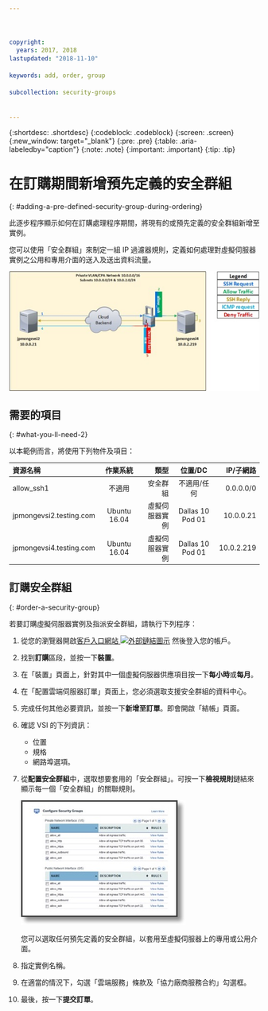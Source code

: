 ```yaml
---



copyright:
  years: 2017, 2018
lastupdated: "2018-11-10"

keywords: add, order, group

subcollection: security-groups


---
```


{:shortdesc: .shortdesc}
{:codeblock: .codeblock}
{:screen: .screen}
{:new_window: target="_blank"}
{:pre: .pre}
{:table: .aria-labeledby="caption"}
{:note: .note}
{:important: .important}
{:tip: .tip}

# 在訂購期間新增預先定義的安全群組
{: #adding-a-pre-defined-security-group-during-ordering}

此逐步程序顯示如何在訂購處理程序期間，將現有的或預先定義的安全群組新增至實例。

您可以使用「安全群組」來制定一組 IP 過濾器規則，定義如何處理對虛擬伺服器實例之公用和專用介面的送入及送出資料流量。


![自訂安全群組](./images/goal2.jpg)

## 需要的項目
{: #what-you-ll-need-2}

以本範例而言，將使用下列物件及項目：

| 資源名稱       | 作業系統         | 類型 | 位置/DC     | IP/子網路 |
|:------------- |:---------------:| -------------:| :---------------:| ---------------:|
| allow_ssh1 | 不適用          | 安全群組       | 不適用/任何        | 0.0.0.0/0 |
|jpmongevsi2.testing.com | Ubuntu 16.04 | 虛擬伺服器實例          |Dallas 10 Pod 01	| 10.0.0.21 |
|jpmongevsi4.testing.com | Ubuntu 16.04 | 虛擬伺服器實例          |	Dallas 10 Pod 01	| 10.0.2.219 |

## 訂購安全群組
{: #order-a-security-group}

若要訂購虛擬伺服器實例及指派安全群組，請執行下列程序：

1. 從您的瀏覽器開啟[客戶入口網站 ![外部鏈結圖示](../../icons/launch-glyph.svg "外部鏈結圖示")](https://cloud.ibm.com/classic) 然後登入您的帳戶。
2. 找到**訂購**區段，並按一下**裝置**。
3. 在「裝置」頁面上，針對其中一個虛擬伺服器供應項目按一下**每小時**或**每月**。
4. 在「配置雲端伺服器訂單」頁面上，您必須選取支援安全群組的資料中心。
5. 完成任何其他必要資訊，並按一下**新增至訂單**。即會開啟「結帳」頁面。
6. 確認 VSI 的下列資訊：

	* 位置
	* 規格
	* 網路埠選項。

7. 從**配置安全群組**中，選取想要套用的「安全群組」。可按一下**檢視規則**鏈結來顯示每一個「安全群組」的關聯規則。

	![自訂安全群組](./images/sgs.jpg)

	您可以選取任何預先定義的安全群組，以套用至虛擬伺服器上的專用或公用介面。

8. 指定實例名稱。
9. 在適當的情況下，勾選「雲端服務」條款及「協力廠商服務合約」勾選框。
10. 最後，按一下**提交訂單**。
